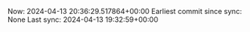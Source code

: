 Now: 2024-04-13 20:36:29.517864+00:00 Earliest commit since sync: None Last sync: 2024-04-13 19:32:59+00:00
